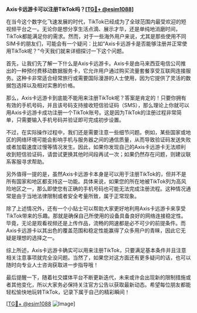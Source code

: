 **Axis卡远游卡可以注册TikTok吗？[[TG💪+ @esim1088](https://t.me/s/esim1088)]**

在当今这个数字化飞速发展的时代，TikTok已经成为了全球范围内最受欢迎的短视频平台之一。无论你是想分享生活点滴、展示才华，还是单纯地消磨时间，TikTok都能满足你的需求。然而，对于一些海外用户来说，尤其是那些使用不同SIM卡的朋友们，可能会有一个疑问：比如“Axis卡远游卡是否能够注册并正常使用TikTok呢？”今天我们就来详细探讨一下这个问题。

首先，让我们先了解一下什么是Axis卡远游卡。Axis卡是由马来西亚电信公司推出的一种预付费移动数据服务卡，它允许用户通过购买流量套餐享受互联网连接服务。这种卡非常适合经常旅行或需要国际漫游的人士使用，因为它提供了灵活的数据包选择以及相对实惠的价格。

那么，Axis卡远游卡到底能不能用来注册TikTok呢？答案是肯定的！只要你拥有有效的手机号码，并且该号码支持接收短信验证码（SMS），那么理论上你就可以用Axis卡远游卡成功注册一个TikTok账号。这是因为TikTok的注册过程非常简单，只需要输入手机号码并验证即可完成初步设置。

不过，在实际操作过程中，我们还是需要注意一些细节问题。例如，某些国家或地区的网络环境可能会影响手机与服务器之间的通信质量，从而导致验证码发送失败或者加载速度过慢等情况发生。因此，如果你发现自己的Axis卡远游卡无法顺利收到短信验证码，请尝试更换其他时间段再试一次；如果仍然存在问题，则建议联系客服寻求帮助。

另外值得一提的是，虽然Axis卡远游卡本身是可以用于注册TikTok的，但并不是所有国家和地区都支持这一功能。具体来说，如果您的所在地被TikTok列为高风险地区之一，那么即使您有正确的手机号码也可能无法完成注册流程。这种情况通常是由于当地法律限制或者安全考量所致，属于正常现象。

除了上述情况外，还有一个小贴士可以帮助大家更好地利用Axis卡远游卡来享受TikTok带来的乐趣。那就是确保自己所使用的设备具备良好的网络连接稳定性。毕竟，无论是观看视频还是上传作品，流畅的网速都是必不可少的前提条件。而Axis卡远游卡以其出色的覆盖范围和稳定性能赢得了众多用户的青睐，因此它无疑是理想的选择之一。

综上所述，Axis卡远游卡确实可以用来注册TikTok，只要满足基本条件并且注意相关注意事项就完全没问题。当然了，如果您对这方面还有更多疑问的话，也可以随时向专业人士咨询获取进一步指导哦！

最后提醒一下，随着社交媒体平台不断更新迭代，未来或许会出现新的限制措施或者其他变化，所以大家务必保持关注官方公告以获取最新动态。希望每位朋友都能轻松愉快地玩转TikTok，记录下属于自己的精彩瞬间！

[[TG💪+ @esim1088](https://t.me/s/esim1088) ![Image](https://i.postimg.cc/4NQfJmqS/Snipaste-2025-05-13-00-14-12.png)]